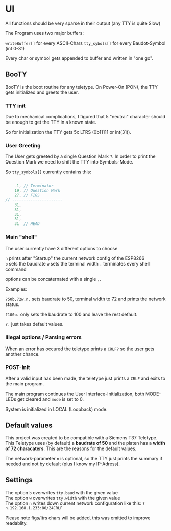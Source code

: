 # UI

All functions should be very sparse in their output (any TTY is quite
Slow)

The Program uses two major buffers:

`writeBuffer[]`	for every ASCII-Chars
`tty_sybols[]` 	for every Baudot-Symbol (int 0-31)

Every char or symbol gets appended to buffer and written in "one go".


## BooTY

BooTY is the boot routine for any teletype. On Power-On (PON), the TTY
gets initialized and greets the user.

### TTY init

Due to mechanical complications, I figured that 5 "neutral" character
should be enough to get the TTY in a known state.

So for initialization the TTY gets 5x LTRS (0b11111 or int(31)).

### User Greeting

The User gets greeted by a single Question Mark `?`.
In order to print the Question Mark we need to shift the TTY into
Symbols-Mode.

So `tty_symbols[]` currently contains this:

```c

	-1,	// Terminator
	19,	// Question Mark
	27,	// FIGS
// ----------------------
	31,	
	31,
	31,
	31,
	31	// HEAD

```

### Main "shell"

The user currently have 3 different options to choose

`n` prints after "Startup" the current network config of the ESP8266  
`b` sets the baudrate
`w` sets the terminal width
`.` terminates every shell command

options can be concaternated with a single `,`.

Examples:


`?50b,72w,n.` sets baudrate to 50, terminal width to 72 and prints the
network status.

`?100b.` only sets the baudrate to 100 and leave the rest default.

`?.` just takes default values.

### Illegal options / Parsing errors

When an error has occured the teletype prints a `CRLF?` so the user
gets another chance.

### POST-Init

After a valid input has been made, the teletype just prints a `CRLF`
and exits to the main program.

The main program continues the User Interface-Initialization, both
MODE-LEDs get cleared and `mode` is set to 0.

System is initialized in LOCAL (Loopback) mode.

## Default values

This project was created to be compatible with a Siemens T37 Teletype.
This Teletype uses (by default) a **baudrate of 50** and the platen 
has a **width of 72 characaters**. This are the reasons for the default
values.

The network-parameter `n` is optional, so the TTY just prints the
summary if needed and not by default (plus I know my IP-Adress).

## Settings

The option `b` overwrites `tty.baud` with the given value  
The option `w` overwrites `tty.width` with the given value  
The option `n` writes down current network configuration like this:
`?n.192.168.1.233:80/24CRLF`

Please note figs/ltrs chars will be added, this was omitted to improve
readablity.


